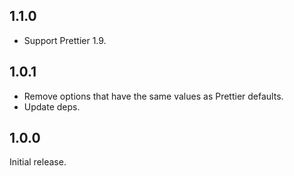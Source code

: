 ## 1.1.0

* Support Prettier 1.9.

## 1.0.1

* Remove options that have the same values as Prettier defaults.
* Update deps.

## 1.0.0

Initial release.
